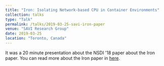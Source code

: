 ```yaml
---
title: "Iron: Isolating Network-based CPU in Container Environments"
collection: talks
type: "Talk"
permalink: /talks/2019-03-25-savi-iron-paper
venue: "SAVI Research Group"
date: 2019-03-25
location: "Toronto, Canada"
---
```


It was a 20 minute presentation about the NSDI '18 paper about the Iron paper.
You can read more about the Iron paper in [here](https://www.usenix.org/conference/nsdi18/presentation/khalid).

